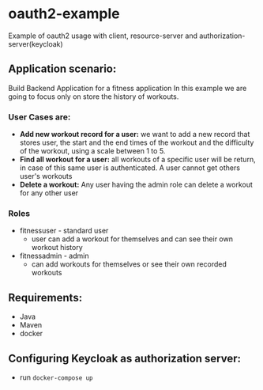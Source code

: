 # oauth2-example

Example of oauth2 usage with client, resource-server and authorization-server(keycloak)


## Application scenario:

Build Backend Application for a fitness application
In this example we are going to focus only on store the history of workouts.

### User Cases are:

* **Add new workout record for a user:** we want to add a new record that stores user, the start and the end times of the workout and the difficulty of the workout, using a scale between 1 to 5.
* **Find all workout for a user:** all workouts of a specific user will be return, in case of this same user is authenticated. A user cannot get others user's workouts
* **Delete a workout:** Any user having the admin role can delete a workout for any other user

### Roles
 * fitnessuser - standard user
     * user can add a workout for themselves and can see their own workout history
 * fitnessadmin - admin
     * can add workouts for themselves or see their own recorded workouts 



## Requirements:
* Java
* Maven
* docker


## Configuring Keycloak as authorization server:
* run ``docker-compose up``

